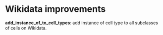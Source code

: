 # Wikidata improvements

**add_instance_of_to_cell_types**: add instance of cell type to all subclasses of cells on Wikidata.  